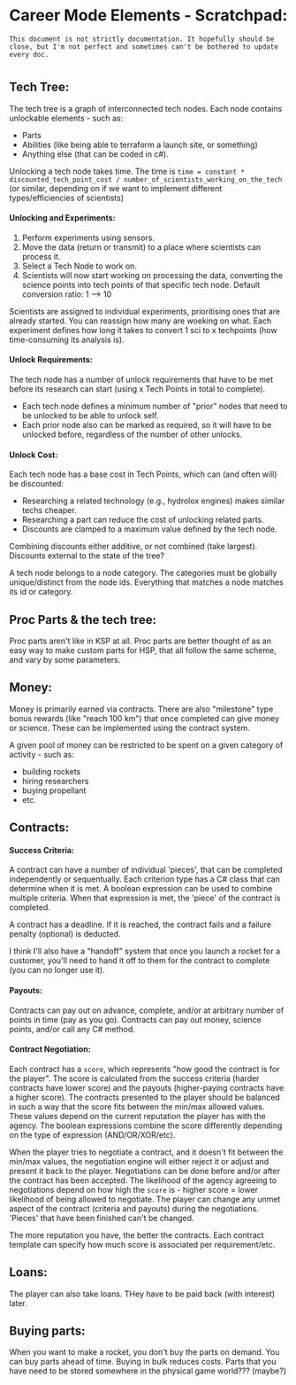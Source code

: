 # Career Mode Elements - Scratchpad:

    This document is not strictly documentation. It hopefully should be close, but I'm not perfect and sometimes can't be bothered to update every doc.
#

## Tech Tree:
The tech tree is a graph of interconnected tech nodes.
Each node contains unlockable elements - such as:
* Parts
* Abilities (like being able to terraform a launch site, or something)
* Anything else (that can be coded in c#).

Unlocking a tech node takes time.
The time is `time = constant * discounted_tech_point_cost / number_of_scientists_working_on_the_tech` (or similar, depending on if we want to implement different types/efficiencies of scientists)

#### Unlocking and Experiments:
1. Perform experiments using sensors.
2. Move the data (return or transmit) to a place where scientists can process it.
3. Select a Tech Node to work on.
4. Scientists will now start working on processing the data, converting the science points into tech points of that specific tech node. Default conversion ratio: 1 --> 10

Scientists are assigned to individual experiments, prioritising ones that are already started. You can reassign how many are woeking on what.
Each experiment defines how long it takes to convert 1 sci to x techpoints (how time-consuming its analysis is). 

#### Unlock Requirements:
The tech node has a number of unlock requirements that have to be met before its research can start (using x Tech Points in total to complete).
* Each tech node defines a minimum number of "prior" nodes that need to be unlocked to be able to unlock self.
* Each prior node also can be marked as required, so it will have to be unlocked before, regardless of the number of other unlocks. 

#### Unlock Cost:
Each tech node has a base cost in Tech Points, which can (and often will) be discounted:
- Researching a related technology (e.g., hydrolox engines) makes similar techs cheaper.
- Researching a part can reduce the cost of unlocking related parts.
- Discounts are clamped to a maximum value defined by the tech node.

Combining discounts either additive, or not combined (take largest).
Discounts external to the state of the tree?

A tech node belongs to a node category. The categories must be globally unique/distinct from the node ids. Everything that matches a node matches its id or category. 

## Proc Parts & the tech tree:

Proc parts aren't like in KSP at all. Proc parts are better thought of as an easy way to make custom parts for HSP, that all follow the same scheme, and vary by some parameters. 

## Money:

Money is primarily earned via contracts.
There are also "milestone" type bonus rewards (like "reach 100 km") that once completed can give money or science. These can be implemented using the contract system.

A given pool of money can be restricted to be spent on a given category of activity - such as:
- building rockets
- hiring researchers
- buying propellant
- etc.

## Contracts:

#### Success Criteria:
A contract can have a number of individual 'pieces', that can be completed independently or sequentually.
Each criterion type has a C# class that can determine when it is met.
A boolean expression can be used to combine multiple criteria. When that expression is met, the 'piece' of the contract is completed.

A contract has a deadline. If it is reached, the contract fails and a failure penalty (optional) is deducted.

I think I'll also have a "handoff" system that once you launch a rocket for a customer, you'll need to hand it off to them for the contract to complete (you can no longer use it).

#### Payouts:
Contracts can pay out on advance, complete, and/or at arbitrary number of points in time (pay as you go).
Contracts can pay out money, science points, and/or call any C# method.

#### Contract Negotiation:

Each contract has a `score`, which represents "how good the contract is for the player".
The score is calculated from the success criteria (harder contracts have lower score) and the payouts (higher-paying contracts have a higher score).
The contracts presented to the player should be balanced in such a way that the score fits between the min/max allowed values. These values depend on the current reputation the player has with the agency.
The boolean expressions combine the score differently depending on the type of expression (AND/OR/XOR/etc).

When the player tries to negotiate a contract, and it doesn't fit between the min/max values, the negotiation engine will either reject it or adjust and present it back to the player.
Negotiations can be done before and/or after the contract has been accepted. The likelihood of the agency agreeing to negotiations depend on how high the `score` is - higher score = lower likelihood of being allowed to negotiate.
The player can change any unmet aspect of the contract (criteria and payouts) during the negotiations. 'Pieces' that have been finished can't be changed.

The more reputation you have, the better the contracts. 
Each contract template can specify how much score is associated per requirement/etc.

## Loans:
The player can also take loans.
THey have to be paid back (with interest) later.

## Buying parts:

When you want to make a rocket, you don't buy the parts on demand. 
You can buy parts ahead of time. Buying in bulk reduces costs. 
Parts that you have need to be stored somewhere in the physical game world??? (maybe?) 


